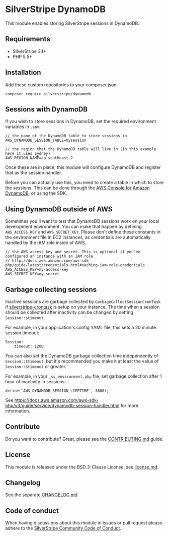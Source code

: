 # SilverStripe DynamoDB

This module enables storing SilverStripe sessions in DynamoDB.

## Requirements

 * SilverStripe 3.1+
 * PHP 5.5+

## Installation

Add these custom repositories to your composer.json

	composer require silverstripe/dynamodb

## Sessions with DynamoDB

If you wish to store sessions in DynamoDB, set the required environment variables in `.env`:

	// the name of the DynamoDB table to store sessions in
	AWS_DYNAMODB_SESSION_TABLE=mysession

	// the region that the DynamoDB table will live in (in this example here it uses Sydney)
	AWS_REGION_NAME=ap-southeast-2

Once these are in place, this module will configure DynamoDB and register that as the session handler.

Before you can actually use this, you need to create a table in which to store the sessions. This can be done through the [AWS Console for Amazon DynamoDB](https://console.aws.amazon.com/dynamodb/home), or using the SDK.

## Using DynamoDB outside of AWS

Sometimes you'll want to test that DynamoDB sessions work on your local development environment. You can make that
happen by defining `AWS_ACCESS_KEY` and `AWS_SECRET_KEY`. Please don't define these constants in the environment file
in EC2 instances, as credentials are automatically handled by the IAM role inside of AWS.

	// the AWS access key and secret. This is optional if you've configured an instance with an IAM role
	// http://docs.aws.amazon.com/aws-sdk-php/guide/latest/credentials.html#caching-iam-role-credentials
	AWS_ACCESS_KEY=my-access-key
	AWS_SECRET_KEY=my-secret

## Garbage collecting sessions

Inactive sessions are garbage collected by `GarbageCollectSessionCronTask` if [silverstripe-crontask](https://github.com/silverstripe-labs/silverstripe-crontask)
is setup on your instance. The time when a session should be collected after inactivity can be changed by setting
`Session::$timeout`.

For example, in your application's config YAML file, this sets a 20 minute session timeout:

	Session:
		timeout: 1200

You can also set the DynamoDB garbage collection time independently of `Session::$timeout`, but it's recommended you
make it at least the value of `Session::$timeout` or greater.

For example, in your `_ss_environment.php` file, set garbage collection after 1 hour of inactivity in sessions:

	define('AWS_DYNAMODB_SESSION_LIFETIME', 3600);

See https://docs.aws.amazon.com/aws-sdk-php/v3/guide/service/dynamodb-session-handler.html for more information.

## Contribute

Do you want to contribute? Great, please see the [CONTRIBUTING.md](CONTRIBUTING.md)
guide.

## License

This module is released under the BSD 3-Clause License, see [license.md](license.md).

## Changelog

See the separate [CHANGELOG.md](CHANGELOG.md)

## Code of conduct

When having discussions about this module in issues or pull request please
adhere to the [SilverStripe Community Code of Conduct](https://docs.silverstripe.org/en/contributing/code_of_conduct).



